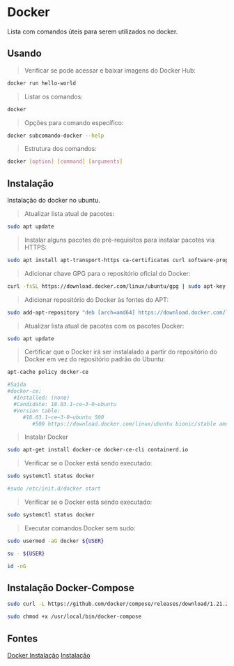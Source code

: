 # Docker

Lista com comandos úteis para serem utilizados no docker.

## Usando
> Verificar se pode acessar e baixar imagens do Docker Hub:
```bash
docker run hello-world
```
> Listar os comandos:
```bash
docker
```
> Opções para comando específico:
```bash
docker subcomando-docker --help
```
> Estrutura dos comandos:
```bash
docker [option] [command] [arguments]
```

## Instalação

Instalação do docker no ubuntu.

> Atualizar lista atual de pacotes:
```bash
sudo apt update
```
> Instalar alguns pacotes de pré-requisitos para instalar pacotes via HTTPS:
```bash
sudo apt install apt-transport-https ca-certificates curl software-properties-common
```
> Adicionar chave GPG para o repositório oficial do Docker:
```bash
curl -fsSL https://download.docker.com/linux/ubuntu/gpg | sudo apt-key add -
```
> Adicionar repositório do Docker às fontes do APT:
```bash
sudo add-apt-repository "deb [arch=amd64] https://download.docker.com/linux/ubuntu bionic stable"
```
> Atualizar lista atual de pacotes com os pacotes Docker:
```bash
sudo apt update
```
> Certificar que o Docker irá ser instalalado a partir do repositório do Docker em vez do repositório padrão do Ubuntu:
```bash
apt-cache policy docker-ce

#Saída
#docker-ce:
  #Installed: (none)
  #Candidate: 18.03.1~ce~3-0~ubuntu
  #Version table:
     #18.03.1~ce~3-0~ubuntu 500
        #500 https://download.docker.com/linux/ubuntu bionic/stable amd64 Packages
```
> Instalar Docker
```bash
sudo apt-get install docker-ce docker-ce-cli containerd.io
```
> Verificar se o Docker está sendo executado:
```bash
sudo systemctl status docker

#sudo /etc/init.d/docker start
```
> Verificar se o Docker está sendo executado:
```bash
sudo systemctl status docker
```
> Executar comandos Docker sem sudo:
```bash
sudo usermod -aG docker ${USER}
```
```bash
su - ${USER}
```
```bash
id -nG
```

## Instalação Docker-Compose
```bash
sudo curl -L https://github.com/docker/compose/releases/download/1.21.2/docker-compose-`uname -s`-`uname -m` -o /usr/local/bin/docker-compose

sudo chmod +x /usr/local/bin/docker-compose
```

## Fontes
[Docker Instalação](https://docs.docker.com/install/linux/docker-ce/ubuntu/)
[Instalação](https://www.digitalocean.com/community/tutorials/como-instalar-e-usar-o-docker-no-ubuntu-18-04-pt)
